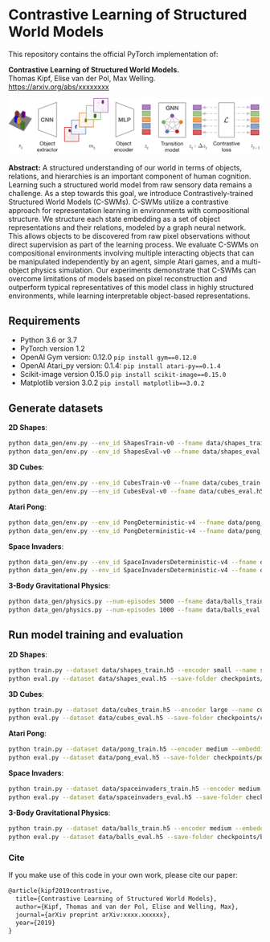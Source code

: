 # Contrastive Learning of Structured World Models

This repository contains the official PyTorch implementation of:

**Contrastive Learning of Structured World Models.**  
Thomas Kipf, Elise van der Pol, Max Welling.  
https://arxiv.org/abs/xxxxxxxx

![C-SWM](c-swm.png)

**Abstract:** A structured understanding of our world in terms of objects, relations, and hierarchies is an important component of human cognition. Learning such a structured world model from raw sensory data remains a challenge. As a step towards this goal, we introduce Contrastively-trained Structured World Models (C-SWMs). C-SWMs utilize a contrastive approach for representation learning in environments with compositional structure. We structure each state embedding as a set of object representations and their relations, modeled by a graph neural network. This allows objects to be discovered from raw pixel observations without direct supervision as part of the learning process. We evaluate C-SWMs on compositional environments involving multiple interacting objects that can be manipulated independently by an agent, simple Atari games, and a multi-object physics simulation. Our experiments demonstrate that C-SWMs can overcome limitations of models based on pixel reconstruction and outperform typical representatives of this model class in highly structured environments, while learning interpretable object-based representations.

## Requirements

* Python 3.6 or 3.7
* PyTorch version 1.2
* OpenAI Gym version: 0.12.0 `pip install gym==0.12.0`
* OpenAI Atari_py version: 0.1.4: `pip install atari-py==0.1.4`
* Scikit-image version 0.15.0 `pip install scikit-image==0.15.0`
* Matplotlib version 3.0.2 `pip install matplotlib==3.0.2`

## Generate datasets

**2D Shapes**:
```bash
python data_gen/env.py --env_id ShapesTrain-v0 --fname data/shapes_train.h5 --num_episodes 1000 --seed 1
python data_gen/env.py --env_id ShapesEval-v0 --fname data/shapes_eval.h5 --num_episodes 10000 --seed 2
```
**3D Cubes**:
```bash
python data_gen/env.py --env_id CubesTrain-v0 --fname data/cubes_train.h5 --num_episodes 1000 --seed 3
python data_gen/env.py --env_id CubesEval-v0 --fname data/cubes_eval.h5 --num_episodes 10000 --seed 4
```

**Atari Pong**:
```bash
python data_gen/env.py --env_id PongDeterministic-v4 --fname data/pong_train.h5 --num_episodes 1000 --atari --seed 1
python data_gen/env.py --env_id PongDeterministic-v4 --fname data/pong_eval.h5 --num_episodes 100 --atari --seed 2
```

**Space Invaders**:
```bash
python data_gen/env.py --env_id SpaceInvadersDeterministic-v4 --fname data/spaceinvaders_train.h5 --num_episodes 1000 --atari --seed 1
python data_gen/env.py --env_id SpaceInvadersDeterministic-v4 --fname data/spaceinvaders_eval.h5 --num_episodes 100 --atari --seed 2
```

**3-Body Gravitational Physics**:
```bash
python data_gen/physics.py --num-episodes 5000 --fname data/balls_train.h5 --seed 1
python data_gen/physics.py --num-episodes 1000 --fname data/balls_eval.h5 --eval --seed 2
```

## Run model training and evaluation

**2D Shapes**:
```bash
python train.py --dataset data/shapes_train.h5 --encoder small --name shapes
python eval.py --dataset data/shapes_eval.h5 --save-folder checkpoints/shapes --num-steps 1
```

**3D Cubes**:
```bash
python train.py --dataset data/cubes_train.h5 --encoder large --name cubes
python eval.py --dataset data/cubes_eval.h5 --save-folder checkpoints/cubes --num-steps 1
```

**Atari Pong**:
```bash
python train.py --dataset data/pong_train.h5 --encoder medium --embedding-dim 4 --action-dim 6 --num-objects 3 --copy-action --epochs 200 --name pong
python eval.py --dataset data/pong_eval.h5 --save-folder checkpoints/pong --num-steps 1
```

**Space Invaders**:
```bash
python train.py --dataset data/spaceinvaders_train.h5 --encoder medium --embedding-dim 4 --action-dim 6 --num-objects 3 --copy-action --epochs 200 --name spaceinvaders
python eval.py --dataset data/spaceinvaders_eval.h5 --save-folder checkpoints/spaceinvaders --num-steps 1
```

**3-Body Gravitational Physics**:
```bash
python train.py --dataset data/balls_train.h5 --encoder medium --embedding-dim 4 --num-objects 3 --ignore-action --name balls
python eval.py --dataset data/balls_eval.h5 --save-folder checkpoints/balls --num-steps 1
```

### Cite
If you make use of this code in your own work, please cite our paper:
```
@article{kipf2019contrastive,
  title={Contrastive Learning of Structured World Models}, 
  author={Kipf, Thomas and van der Pol, Elise and Welling, Max}, 
  journal={arXiv preprint arXiv:xxxx.xxxxxx}, 
  year={2019} 
}
```
